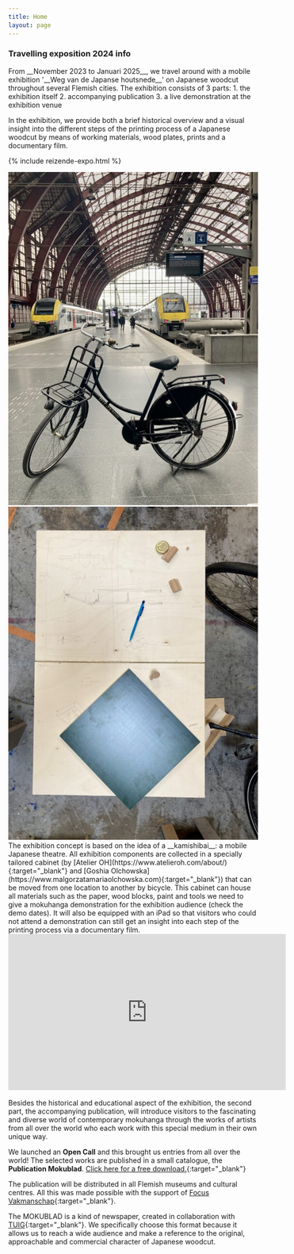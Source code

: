 ```yaml
---
title: Home
layout: page
---
```

### Travelling exposition 2024 info

<div class="pt-3" markdown="1">
From __November 2023 to Januari 2025__, we travel around with a mobile exhibition '__Weg van de Japanse houtsnede__' on Japanese woodcut throughout several Flemish cities. The exhibition consists of 3 parts:
1. the exhibition itself
2. accompanying publication
3. a live demonstration at the exhibition venue

In the exhibition, we provide both a brief historical overview and a visual insight into the different steps of the printing process of a Japanese woodcut by means of working materials, wood plates, prints and a documentary film.
</div>

{% include reizende-expo.html %}

<div class="row g-0">
    <div class="col-md-6">
      <img src="/assets/images/pages/kamishibai/kamishibai-fiets-station.jpg" class="img-fluid" alt="Kamishibai bicycle in the Antwerp railway station">
    </div>
    <div class="col-md-6">
      <img src="/assets/images/pages/kamishibai/kamishibai-bouwplan.jpg" class="img-fluid" alt="Construction plan for kamishibai bycicle">
    </div>
</div>


<div class="pt-3" markdown="1">
  The exhibition concept is based on the idea of a __kamishibai__: a mobile Japanese theatre. All exhibition components are collected in a specially tailored cabinet (by [Atelier OH](https://www.atelieroh.com/about/){:target="_blank"} and [Goshia Olchowska](https://www.malgorzatamariaolchowska.com){:target="_blank"}) that can be moved from one location to another by bicycle.  
  This cabinet can house all materials such as the paper, wood blocks, paint and tools we need to give a mokuhanga demonstration for the exhibition audience (check the demo dates).      
  It will also be equipped with an iPad so that visitors who could not attend a demonstration can still get an insight into each step of the printing process via a documentary film.
</div>

<div class="text-center pt-3 embed-responsive embed-responsive-16by9" >
<iframe class="embed-responsive-item" width="560" height="315" src="https://www.youtube-nocookie.com/embed/fWHX6kUmNng?si=1N4JKcXthcO13Mlx" title="YouTube video player" frameborder="0" allow="accelerometer; autoplay; clipboard-write; encrypted-media; gyroscope; picture-in-picture; web-share" allowfullscreen></iframe>
</div>

<div class="pt-3" markdown="1">

Besides the historical and educational aspect of the exhibition, the second part, the accompanying publication, will introduce visitors to the fascinating and diverse world of contemporary mokuhanga through the works of artists from all over the world who each work with this special medium in their own unique way.

We launched an __Open Call__ and this brought us entries from all over the world! The selected works are published in a small catalogue, the __Publication Mokublad__. 
[Click here for a free download.](/assets/pdf/mokuhangamagic-mokublad.pdf){:target="_blank"}

The publication will be distributed in all Flemish museums and cultural centres. All this was made possible with the support of [Focus Vakmanschap](https://immaterieelerfgoed.be/nl/nieuws/focusvakmanschap2021-2023){:target="_blank"}.

The MOKUBLAD is a kind of newspaper, created in collaboration with [TUIG](https://www.tuig.rocks){:target="_blank"}. We specifically choose this format because it allows us to reach a wide audience and make a reference to the original, approachable and commercial character of Japanese woodcut.

</div>
